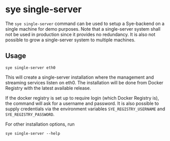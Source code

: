 # sye single-server

The `sye single-server` command can be used to setup a Sye-backend on a single
machine for demo purposes. Note that a single-server system shall
not be used in production since it provides no redundancy.
It is also not possible to grow a single-server system
to multiple machines.

## Usage

    sye single-server eth0

This will create a single-server installation
where the management and streaming services listen on eth0.
The installation will be done from Docker Registry
with the latest available release.

If the docker registry is set up to require login
(which Docker Registry is),
the command will ask for a username and password.
It is also possible to supply credentials via
the environment variables `SYE_REGISTRY_USERNAME` and `SYE_REGISTRY_PASSWORD`.

For other installation options, run

    sye single-server --help